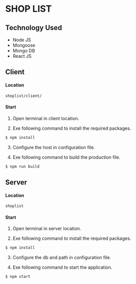 # SHOP LIST

## Technology Used
- Node JS
- Mongoose
- Mongo DB
- React JS

## Client 

#### Location

`shoplist/client/`

#### Start

1. Open terminal in client location.

2.  Exe following command to install the required packages.
```sh
$ npm install
``` 

3. Configure the host in configuration file.

4. Exe following command to build the production file.

```sh 
$ npm run build
```

## Server 

#### Location

`shoplist`

#### Start

1. Open terminal in server location.

2.  Exe following command to install the required packages.
```sh
$ npm install
``` 

3. Configure the db and path in configuration file.

4. Exe following command to start the application.

```sh 
$ npm start
```